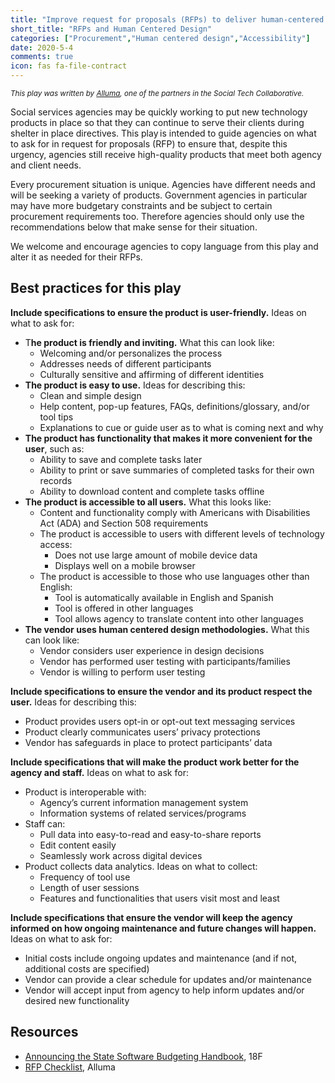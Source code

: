 ```yaml
---
title: "Improve request for proposals (RFPs) to deliver human-centered services"
short_title: "RFPs and Human Centered Design"
categories: ["Procurement","Human centered design","Accessibility"]
date: 2020-5-4
comments: true
icon: fas fa-file-contract
---
```


<small><i>This play was written by [Alluma](alluma.org), one of the partners in the Social Tech Collaborative.</i></small>

Social services agencies may be quickly working to put new technology products in place so that they can continue to serve their clients during shelter in place directives. This play is intended to guide agencies on what to ask for in request for proposals (RFP) to ensure that, despite this urgency, agencies still receive high-quality products that meet both agency and client needs.

Every procurement situation is unique. Agencies have different needs and will be seeking a variety of products. Government agencies in particular may have more budgetary constraints and be subject to certain  procurement requirements too. Therefore agencies should only use the recommendations below that make sense for their situation.

We welcome and encourage agencies to copy language from this play and alter it as needed for their RFPs.


## Best practices for this play

**Include specifications to ensure the product is user-friendly.** Ideas on what to ask for:

* T**he product is friendly and inviting.** What this can look like:
  - Welcoming and/or personalizes the process
  - Addresses needs of different participants
  - Culturally sensitive and affirming of different identities
* **The product is easy to use.** Ideas for describing this:
  - Clean and simple design
  - Help content, pop-up features, FAQs, definitions/glossary, and/or tool tips
  - Explanations to cue or guide user as to what is coming next and why
* **The product has functionality that makes it more convenient for the user**, such as:
  - Ability to save and complete tasks later
  - Ability to print or save summaries of completed tasks for their own records
  - Ability to download content and complete tasks offline
* **The product is accessible to all users.** What this looks like:
  - Content and functionality comply with Americans with Disabilities Act (ADA) and Section 508 requirements
  - The product is accessible to users with different levels of technology access:
    - Does not use large amount of mobile device data
    - Displays well on a mobile browser
  - The product is accessible to those who use languages other than English:
    - Tool is automatically available in English and Spanish
    - Tool is offered in other languages
    - Tool allows agency to translate content into other languages
* **The vendor uses human centered design methodologies.** What this can look like:
  - Vendor considers user experience in design decisions
  - Vendor has performed user testing with participants/families
  - Vendor is willing to perform user testing

**Include specifications to ensure the vendor and its product respect the user.** Ideas for describing this:
  - Product provides users opt-in or opt-out text messaging services
  - Product clearly communicates users’ privacy protections
  - Vendor has safeguards in place to protect participants’ data

**Include specifications that will make the product work better for the agency and staff.** Ideas on what to ask for:
* Product is interoperable with:
  - Agency’s current information management system
  - Information systems of related services/programs
* Staff can:
  - Pull data into easy-to-read and easy-to-share reports
  - Edit content easily
  - Seamlessly work across digital devices
* Product collects data analytics. Ideas on what to collect:
  - Frequency of tool use
  - Length of user sessions
  - Features and functionalities that users visit most and least

**Include specifications that ensure the vendor will keep the agency informed on how ongoing maintenance and future changes will happen.** Ideas on what to ask for:
* Initial costs include ongoing updates and maintenance (and if not, additional costs are specified)
* Vendor can provide a clear schedule for updates and/or maintenance
* Vendor will accept input from agency to help inform updates and/or desired new functionality

## Resources

* [Announcing the State Software Budgeting Handbook](https://18f.gsa.gov/2019/08/05/budgeting-handbook/), 18F
* [RFP Checklist](https://docs.google.com/document/d/1D_WAEnOgFo-Jo11XOVUyTZ0WlRWstdTfUjifyGt3e9E/edit), Alluma
